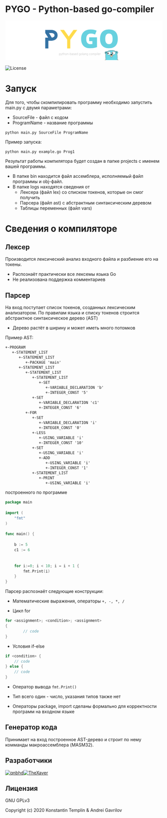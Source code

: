 # PYGO - Python-based go-compiler

![Logotype](https://github.com/qnbhd/pygo/blob/master/misc/logo.png)

![License](https://img.shields.io/github/license/qnbhd/pygo)

# Запуск

Для того, чтобы скомпилировать программу необходимо запустить main.py с двумя параметрами:
+ SourceFile - файл с кодом
+ ProgramName - название программы 

```
python main.py SourceFile ProgramName
```

Пример запуска:

```
python main.py example.go Prog1
```

Результат работы компилятора будет создан в папке projects с именем вашей программы.

+ В папке bin находится файл ассемблера, исполняемый файл программы и obj-файл.
+ В папке logs находятся сведения от
  + Лексера (файл lex) cо списком токенов, которые он смог получить
  + Парсера (файл ast) с абстрактным синтаксическим деревом
  + Таблицы переменных (файл vars)
  

# Сведения о компиляторе

## Лексер

Производится лексический анализ входного файла и разбиение его на токены.

+ Распознаёт практически все лексемы языка Go
+ Не реализована поддержка комментариев


## Парсер

На вход поступает список токенов, созданных лексическим анализатором. По правилам языка и списку токенов строится
абстрактное синтаксическое дерево (AST)

+ Дерево растёт в ширину и может иметь много потомков

Пример AST:

```
+-PROGRAM 
   +-STATEMENT_LIST 
      +-STATEMENT_LIST 
         +-PACKAGE 'main'
      +-STATEMENT_LIST 
         +-STATEMENT_LIST 
            +-STATEMENT_LIST 
               +-SET 
                  +-VARIABLE_DECLARATION 'b'
                  +-INTEGER_CONST '5'
            +-SET 
               +-VARIABLE_DECLARATION 'c1'
               +-INTEGER_CONST '6'
         +-FOR 
            +-SET 
               +-VARIABLE_DECLARATION 'i'
               +-INTEGER_CONST '0'
            +-LESS 
               +-USING_VARIABLE 'i'
               +-INTEGER_CONST '10'
            +-SET 
               +-USING_VARIABLE 'i'
               +-ADD 
                  +-USING_VARIABLE 'i'
                  +-INTEGER_CONST '1'
            +-STATEMENT_LIST 
               +-PRINT 
                  +-USING_VARIABLE 'i'

```

построенного по программе

```go
package main

import (
    "fmt"
)

func main() {

    b := 5
    c1 := 6


    for i:=0; i < 10; i = i + 1 {
        fmt.Print(i)
    }
}
```

Парсер распознаёт следующие конструкции:

+ Математические выражения, операторы ```+, -, *, /```

+ Цикл for
```go
for <assignment>; <condition>; <assignment> 
{
        // code
}
```

+ Условия if-else
```go
if <condition> {
    // code
} else {
    // code
}
```

+ Оператор вывода ```fmt.Print()```

- Тип всего один - число, указания типов также нет

+ Операторы package, import сделаны формально для корректности программ на входном языке


## Генератор кода

Принимает на вход построенное AST-дерево и строит по нему комманды макроассемблера (MASM32).


## Разработчики

[<img alt="qnbhd" src="https://avatars0.githubusercontent.com/u/6369915?s=117&u=c1f9b58a96ebf950b2547b67fc06f54f5a8fa7a3" width="117">](https://github.com/qnbhd)[<img alt="TheXaver" src="https://avatars0.githubusercontent.com/u/18555344?s=117&u=2cf5d9e4ad349d7c16b5e59bc0382d98a90860a9" width="117">](https://github.com/TheXaver)

## Лицензия

GNU GPLv3


Copyright (c) 2020 Konstantin Templin & Andrei Gavrilov
